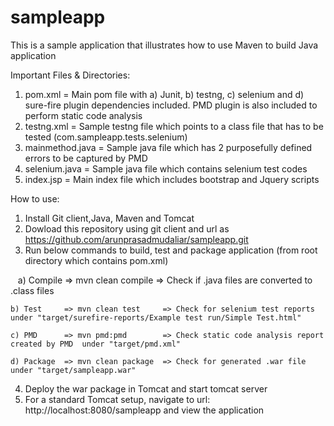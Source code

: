 # sampleapp
This is a sample application that illustrates how to use Maven to build Java application

Important Files & Directories:
1) pom.xml          = Main pom file with a) Junit, b) testng, c) selenium and d) sure-fire plugin dependencies included. PMD plugin is also    included to perform static code analysis
2) testng.xml       = Sample testng file which points to a class file that has to be tested (com.sampleapp.tests.selenium)
3) mainmethod.java  = Sample java file which has 2 purposefully defined errors to be captured by PMD
4) selenium.java    = Sample java file which contains selenium test codes
5) index.jsp        = Main index file which includes bootstrap and Jquery scripts

How to use:
1) Install Git client,Java, Maven and Tomcat
2) Dowload this repository using git client and url as https://github.com/arunprasadmudaliar/sampleapp.git
3) Run below commands to build, test and package application (from root directory which contains pom.xml)

    a) Compile  => mvn clean compile  => Check if .java files are converted to .class files

    b) Test     => mvn clean test     => Check for selenium test reports under "target/surefire-reports/Example test run/Simple Test.html"

    c) PMD      => mvn pmd:pmd        => Check static code analysis report created by PMD  under "target/pmd.xml"

    d) Package  => mvn clean package  => Check for generated .war file under "target/sampleapp.war"

4) Deploy the war package in Tomcat and start tomcat server
5) For a standard Tomcat setup, navigate to url: http://localhost:8080/sampleapp and view the application

